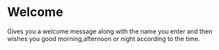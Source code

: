 # Welcome
Gives you a welcome message along with the name you enter and then wishes you good morning,afternoon or night according to the time.
